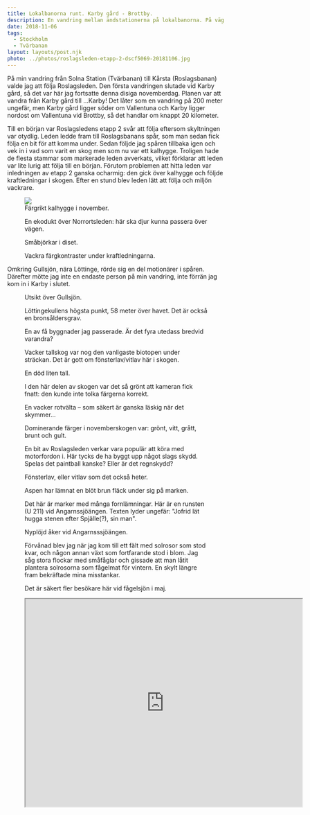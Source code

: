 ```yaml
---
title: Lokalbanorna runt. Karby gård - Brottby.
description: En vandring mellan ändstationerna på lokalbanorna. På väg mellan Solna Station och Kårsta.
date: 2018-11-06
tags:
  - Stockholm
  - Tvärbanan
layout: layouts/post.njk
photo: ../photos/roslagsleden-etapp-2-dscf5069-20181106.jpg
---
```


På min vandring från Solna Station (Tvärbanan) till Kårsta (Roslagsbanan) valde jag att följa Roslagsleden. Den första vandringen slutade vid Karby gård, så det var här jag fortsatte denna disiga novemberdag. Planen var att vandra från Karby gård till ...Karby! Det låter som en vandring på 200 meter ungefär, men Karby gård ligger söder om Vallentuna och Karby ligger nordost om Vallentuna vid Brottby, så det handlar om knappt 20 kilometer.

Till en början var Roslagsledens etapp 2 svår att följa eftersom skyltningen var otydlig. Leden ledde fram till Roslagsbanans spår, som man sedan fick följa en bit för att komma under. Sedan följde jag spåren tillbaka igen och vek in i vad som varit en skog men som nu var ett kalhygge. Troligen hade de flesta stammar som markerade leden avverkats, vilket förklarar att leden var lite lurig att följa till en början. Förutom problemen att hitta leden var inledningen av etapp 2 ganska ocharmig: den gick över kalhygge och följde kraftledningar i skogen. Efter en stund blev leden lätt att följa och miljön vackrare.

<figure class="wp-block-image alignfull"><img src="../photos/roslagsleden-etapp-2-dscf5059-20181106.png"/><figcaption>Färgrikt kalhygge i november.</figcaption></figure>

<!-- wp:image {"id":687,"align":"full"} -->

<figure class="wp-block-image alignfull"><a href="../photos/roslagsleden-etapp-2-dscf5060-20181106.jpg"><img src="../photos/roslagsleden-etapp-2-dscf5060-20181106.jpg" alt="" class="wp-image-687"/></a><figcaption>En ekodukt över Norrortsleden: här ska djur kunna passera över vägen.</figcaption></figure>


<!-- wp:image {"id":686,"align":"full"} -->

<figure class="wp-block-image alignfull"><a href="../photos/roslagsleden-etapp-2-dscf5062-20181106.jpg"><img src="../photos/roslagsleden-etapp-2-dscf5062-20181106.jpg" alt="" class="wp-image-686"/></a><figcaption>Småbjörkar i diset.</figcaption></figure>


<!-- wp:image {"id":685,"align":"center"} -->
<div class="wp-block-image"><figure class="aligncenter"><a href="../photos/roslagsleden-etapp-2-dscf5067-20181106.jpg"><img src="../photos/roslagsleden-etapp-2-dscf5067-20181106.jpg" alt="" class="wp-image-685"/></a><figcaption>Vackra färgkontraster under kraftledningarna.</figcaption></figure></div>


Omkring Gullsjön, nära Löttinge, rörde sig en del motionärer i spåren. Därefter mötte jag inte en endaste person på min vandring, inte förrän jag kom in i Karby i slutet.

<!-- wp:image {"id":684,"align":"full"} -->
<figure class="wp-block-image alignfull"><a href="../photos/roslagsleden-etapp-2-dscf5069-20181106.jpg"><img src="../photos/roslagsleden-etapp-2-dscf5069-20181106.jpg" alt="" class="wp-image-684"/></a><figcaption>Utsikt över Gullsjön.</figcaption></figure>


<!-- wp:image {"id":683,"align":"none"} -->
<figure class="wp-block-image alignnone"><a href="../photos/roslagsleden-etapp-2-dscf5079-20181106.jpg"><img src="../photos/roslagsleden-etapp-2-dscf5079-20181106.jpg" alt="" class="wp-image-683"/></a><figcaption>Löttingekullens högsta punkt, 58 meter över havet. Det är också en bronsåldersgrav.</figcaption></figure>


<!-- wp:image {"id":682,"align":"none"} -->
<figure class="wp-block-image alignnone"><a href="../photos/roslagsleden-etapp-2-dscf5083-20181106.jpg"><img src="../photos/roslagsleden-etapp-2-dscf5083-20181106.jpg" alt="" class="wp-image-682"/></a><figcaption>En av få byggnader jag passerade. Är det fyra utedass bredvid varandra?</figcaption></figure>


<!-- wp:image {"id":681,"align":"full"} -->
<figure class="wp-block-image alignfull"><a href="../photos/roslagsleden-etapp-2-dscf5097-20181106.jpg"><img src="../photos/roslagsleden-etapp-2-dscf5097-20181106.jpg" alt="" class="wp-image-681"/></a><figcaption>Vacker tallskog var nog den vanligaste biotopen under sträckan. Det är gott om fönsterlav/vitlav här i skogen.</figcaption></figure>


<!-- wp:image {"id":680,"align":"full"} -->
<figure class="wp-block-image alignfull"><a href="../photos/roslagsleden-etapp-2-dscf5099-20181106.jpg"><img src="../photos/roslagsleden-etapp-2-dscf5099-20181106.jpg" alt="" class="wp-image-680"/></a><figcaption>En död liten tall.</figcaption></figure>


<!-- wp:image {"id":679,"align":"full"} -->
<figure class="wp-block-image alignfull"><a href="../photos/roslagsleden-etapp-2-dscf5107-20181106.jpg"><img src="../photos/roslagsleden-etapp-2-dscf5107-20181106.jpg" alt="" class="wp-image-679"/></a><figcaption>I den här delen av skogen var det så grönt att kameran fick fnatt: den kunde inte tolka färgerna korrekt.</figcaption></figure>


<!-- wp:image {"id":678,"align":"full"} -->
<figure class="wp-block-image alignfull"><a href="../photos/roslagsleden-etapp-2-dscf5117-20181106.jpg"><img src="../photos/roslagsleden-etapp-2-dscf5117-20181106.jpg" alt="" class="wp-image-678"/></a><figcaption>En vacker rotvälta – som säkert är ganska läskig när det skymmer...</figcaption></figure>


<!-- wp:image {"id":677,"align":"full"} -->
<figure class="wp-block-image alignfull"><a href="../photos/roslagsleden-etapp-2-dscf5124-20181106.jpg"><img src="../photos/roslagsleden-etapp-2-dscf5124-20181106.jpg" alt="" class="wp-image-677"/></a><figcaption>Dominerande färger i novemberskogen var: grönt, vitt, grått, brunt och gult.</figcaption></figure>


<!-- wp:image {"id":676,"align":"none"} -->
<figure class="wp-block-image alignnone"><a href="../photos/roslagsleden-etapp-2-dscf5127-20181106.jpg"><img src="../photos/roslagsleden-etapp-2-dscf5127-20181106.jpg" alt="" class="wp-image-676"/></a><figcaption>En bit av Roslagsleden verkar vara populär att köra med motorfordon i. Här tycks de ha byggt upp något slags skydd. Spelas det paintball kanske? Eller är det regnskydd?</figcaption></figure>


<!-- wp:image {"id":675,"align":"none"} -->
<figure class="wp-block-image alignnone"><a href="../photos/roslagsleden-etapp-2-dscf5132-20181106.jpg"><img src="../photos/roslagsleden-etapp-2-dscf5132-20181106.jpg" alt="" class="wp-image-675"/></a><figcaption>Fönsterlav, eller vitlav som det också heter.</figcaption></figure>


<!-- wp:image {"id":673,"align":"none"} -->
<figure class="wp-block-image alignnone"><a href="../photos/roslagsleden-etapp-2-dscf5137-20181106.jpg"><img src="../photos/roslagsleden-etapp-2-dscf5137-20181106.jpg" alt="" class="wp-image-673"/></a><figcaption>Aspen har lämnat en blöt brun fläck under sig på marken.</figcaption></figure>


<!-- wp:image {"id":672,"align":"none"} -->
<figure class="wp-block-image alignnone"><a href="../photos/roslagsleden-etapp-2-dscf5147-20181106.jpg"><img src="../photos/roslagsleden-etapp-2-dscf5147-20181106.jpg" alt="" class="wp-image-672"/></a><figcaption>Det här är marker med många fornlämningar. Här är en runsten (U 211) vid Angarnssjöängen. Texten lyder ungefär: "Jofrid lät hugga stenen efter Spjälle(?), sin man".</figcaption></figure>


<!-- wp:image {"id":671,"align":"full"} -->
<figure class="wp-block-image alignfull"><a href="../photos/roslagsleden-etapp-2-dscf5150-20181106.jpg"><img src="../photos/roslagsleden-etapp-2-dscf5150-20181106.jpg" alt="" class="wp-image-671"/></a><figcaption>Nyplöjd åker vid Angarnsssjöängen.</figcaption></figure>


<!-- wp:image {"id":670,"align":"none"} -->
<figure class="wp-block-image alignnone"><a href="../photos/roslagsleden-etapp-2-dscf5152-20181106.jpg"><img src="../photos/roslagsleden-etapp-2-dscf5152-20181106.jpg" alt="" class="wp-image-670"/></a><figcaption>Förvånad blev jag när jag kom till ett fält med solrosor som stod kvar, och någon annan växt som fortfarande stod i blom. Jag såg stora flockar med småfåglar och gissade att man låtit plantera solrosorna som fågelmat för vintern. En skylt längre fram bekräftade mina misstankar.</figcaption></figure>


<!-- wp:image {"id":669,"align":"full"} -->
<figure class="wp-block-image alignfull"><a href="../photos/roslagsleden-etapp-2-dscf5158-20181106.jpg"><img src="../photos/roslagsleden-etapp-2-dscf5158-20181106.jpg" alt="" class="wp-image-669"/></a><figcaption>Det är säkert fler besökare här vid fågelsjön i maj.</figcaption></figure>


<figure><iframe src="https://www.google.com/maps/d/embed?mid=1JMLgZL2ePoT5AoORTdbIYXEaQaC5MUp9" width="640" height="480"></iframe></figure>
